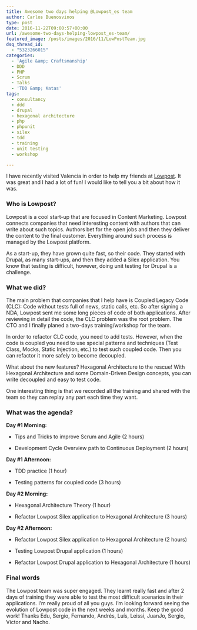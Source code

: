 ```yaml
---
title: Awesome two days helping @Lowpost_es team
author: Carlos Buenosvinos
type: post
date: 2016-11-22T09:00:57+00:00
url: /awesome-two-days-helping-lowpost_es-team/
featured_image: /posts/images/2016/11/LowPostTeam.jpg
dsq_thread_id:
  - "5323266015"
categories:
  - 'Agile &amp; Craftsmanship'
  - DDD
  - PHP
  - Scrum
  - Talks
  - 'TDD &amp; Katas'
tags:
  - consultancy
  - ddd
  - drupal
  - hexagonal architecture
  - php
  - phpunit
  - silex
  - tdd
  - training
  - unit testing
  - workshop

---
```

I have recently visited Valencia in order to help my friends at <a href="http://lowpost.es/" target="_blank">Lowpost</a>. It was great and I had a lot of fun! I would like to tell you a bit about how it was.

### Who is Lowpost?

Lowpost is a cool start-up that are focused in Content Marketing. Lowpost connects companies that need interesting content with authors that can write about such topics. Authors bet for the open jobs and then they deliver the content to the final customer. Everything around such process is managed by the Lowpost platform.

As a start-up, they have grown quite fast, so their code. They started with Drupal, as many start-ups, and then they added a Silex application. You know that testing is difficult, however, doing unit testing for Drupal is a challenge.

### What we did?

<!--more-->

The main problem that companies that I help have is Coupled Legacy Code (CLC): Code without tests full of news, static calls, etc. So after signing a NDA, Lowpost sent me some long pieces of code of both applications. After reviewing in detail the code, the CLC problem was the root problem. The CTO and I finally planed a two-days training/workshop for the team.

In order to refactor CLC code, you need to add tests. However, when the code is coupled you need to use special patterns and techniques (Test Class, Mocks, Static Injection, etc.) to test such coupled code. Then you can refactor it more safely to become decoupled.

What about the new features? Hexagonal Architecture to the rescue! With Hexagonal Architecture and some Domain-Driven Design concepts, you can write decoupled and easy to test code.

One interesting thing is that we recorded all the training and shared with the team so they can replay any part each time they want.

### What was the agenda?

**Day #1 Morning:**
  
* Tips and Tricks to improve Scrum and Agile (2 hours)
  
* Development Cycle Overview path to Continuous Deployment (2 hours)

**Day #1 Afternoon:**
  
* TDD practice (1 hour)
  
* Testing patterns for coupled code (3 hours)

**Day #2 Morning:**
  
* Hexagonal Architecture Theory (1 hour)
  
* Refactor Lowpost Silex application to Hexagonal Architecture (3 hours)

**Day #2 Afternoon:**
  
* Refactor Lowpost Silex application to Hexagonal Architecture (2 hours)
  
* Testing Lowpost Drupal application (1 hours)
  
* Refactor Lowpost Drupal application to Hexagonal Architecture (1 hours)

### Final words

The Lowpost team was super engaged. They learnt really fast and after 2 days of training they were able to test the most difficult scenarios in their applications. I&#8217;m really proud of all you guys. I&#8217;m looking forward seeing the evolution of Lowpost code in the next weeks and months. Keep the good work! Thanks Edu, Sergio, Fernando, Andrés, Luís, Leissi, JuanJo, Sergio, Víctor and Nacho.